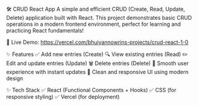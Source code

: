 🛠️ CRUD React App
A simple and efficient CRUD (Create, Read, Update, Delete) application built with React.
This project demonstrates basic CRUD operations in a modern frontend environment, perfect for learning and practicing React fundamentals!

🔗 Live Demo: https://vercel.com/bhuiyannowrins-projects/crud-react-1-0

✨ Features
✅ Add new entries (Create)
🔍 View existing entries (Read)
✏️ Edit and update entries (Update)
🗑️ Delete entries (Delete)
🔄 Smooth user experience with instant updates
🎨 Clean and responsive UI using modern design

✨ Tech Stack
✅ React (Functional Components + Hooks)
✅ CSS (for responsive styling)
✅ Vercel (for deployment)
